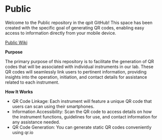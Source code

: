 # Public
Welcome to the Public repository in the qpit GitHub! This space has been created with the specific goal of generating QR codes, enabling easy access to information directly from your mobile device.

[Public Wiki](https://github.com/qpit/Public/wiki)


**Purpose**

The primary purpose of this repository is to facilitate the generation of QR codes that will be associated with individual instruments in our lab. These QR codes will seamlessly link users to pertinent information, providing insights into the operation, initiation, and contact details for assistance related to each instrument.

**How It Works**
- QR Code Linkage: Each instrument will feature a unique QR code that users can scan using their smartphones.
- Information Accessibility: Scan the QR code to access details on how the instrument functions, guidelines for use, and contact information for any assistance needed.
- QR Code Generation: You can generate static QR codes conveniently using qr.io
